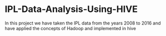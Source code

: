 # IPL-Data-Analysis-Using-HIVE
In this project we have taken the IPL data from the years 2008 to 2016 and have applied the concepts of Hadoop and implemented in hive
